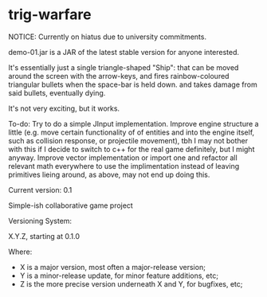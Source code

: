 trig-warfare
============

NOTICE:
Currently on hiatus due to university commitments.

demo-01.jar is a JAR of the latest stable version for anyone interested.

It's essentially just a single triangle-shaped "Ship":
	that can be moved around the screen with the arrow-keys,
	and fires rainbow-coloured triangular bullets when the space-bar is held down.
	and takes damage from said bullets, eventually dying.

It's not very exciting, but it works.

To-do:
Try to do a simple JInput implementation.
Improve engine structure a little (e.g. move certain functionality of of entities and into the engine itself, such as collision response, or projectile movement), tbh I may not bother with this if I decide to switch to c++ for the real game definitely, but I might anyway.
Improve vector implementation or import one and refactor all relevant math everywhere to use the implimentation instead of leaving primitives lieing around, as above, may not end up doing this.

Current version: 0.1

Simple-ish collaborative game project

Versioning System:

X.Y.Z, starting at 0.1.0

Where:
- X is a major version, most often a major-release version;
- Y is a minor-release update, for minor feature additions, etc;
- Z is the more precise version underneath X and Y, for bugfixes, etc;


